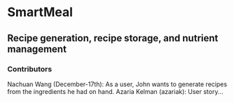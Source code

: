 # SmartMeal
## Recipe generation, recipe storage, and nutrient management 


### Contributors

Nachuan Wang (December-17th): As a user, John wants to generate recipes from the ingredients he had on hand.
Azaria Kelman (azariak): User story...